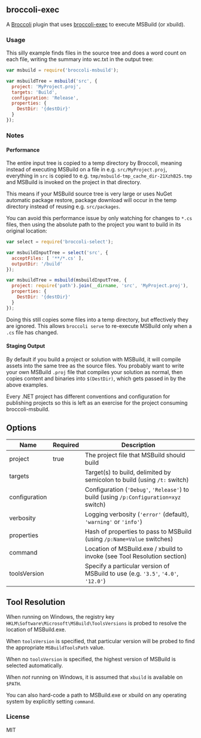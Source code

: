 ## broccoli-exec

A [Broccoli](https://github.com/joliss/broccoli) plugin that uses
[broccoli-exec](https://github.com/chriseldredge/broccoli-exec)
to execute MSBuild (or xbuild).

### Usage

This silly example finds files in the source tree and does a word count on each file,
writing the summary into wc.txt in the output tree:

```js
var msbuild = require('broccoli-msbuild');

var msbuildTree = msbuild('src', {
  project: 'MyProject.proj',
  targets: 'Build',
  configuration: 'Release',
  properties: {
    DestDir: '{destDir}'
  }
});
```

### Notes

#### Performance

The entire input tree is copied to a temp directory by Broccoli, meaning instead of executing MSBuild
on a file in e.g. `src/MyProject.proj`, everything in `src` is copied to e.g. `tmp/msbuild-tmp_cache_dir-21XzhB25.tmp`
and MSBuild is invoked on the project in that directory.

This means if your MSBuild source tree is very large or uses NuGet automatic package restore, package
download will occur in the temp directory instead of reusing e.g. `src/packages`.

You can avoid this performance issue by only watching for changes to `*.cs` files, then using the absolute
path to the project you want to build in its original location:

```js
var select = require('broccoli-select');

var msbuildInputTree = select('src', {
  acceptFiles: [ '**/*.cs' ],
  outputDir: '/build'
});

var msbuildTree = msbuild(msbuildInputTree, {
  project: require('path').join(__dirname, 'src', 'MyProject.proj'),
  properties: {
    DestDir: '{destDir}'
  }
});
```

Doing this still copies some files into a temp directory, but effectively they are ignored. This allows
`broccoli serve` to re-execute MSBuild only when a `.cs` file has changed.

#### Staging Output

By default if you build a project or solution with MSBuild, it will compile assets into the same tree as
the source files. You probably want to write your own MSBuild `.proj` file that compiles your solution as
normal, then copies content and binaries into `$(DestDir)`, which gets passed in by the above examples.

Every .NET project has different conventions and configuration for publishing projects so this is left
as an exercise for the project consuming broccoli-msbuild.

## Options

Name          | Required | Description
----          | -------- | -----------
project       | true     | The project file that MSBuild should build
targets       |          | Target(s) to build, delimited by semicolon to build (using `/t:` switch)
configuration |          | Configuration (`'Debug'`, `'Release'`) to build (using `/p:Configuration=xyz` switch)
verbosity     |          | Logging verbosity (`'error'` (default), `'warning'` or `'info'`)
properties    |          | Hash of properties to pass to MSBuild (using `/p:Name=Value` switches)
command       |          | Location of MSBuild.exe / xbuild to invoke (see Tool Resolution section)
toolsVersion  |          | Specify a particular version of MSBuild to use (e.g. `'3.5'`, `'4.0'`, `'12.0'`)

## Tool Resolution

When running on Windows, the registry key `HKLM\Software\Microsoft\MSBuild\ToolsVersions` is probed
to resolve the location of MSBuild.exe.

When `toolsVersion` is specified, that particular version will be probed to find the appropriate `MSBuildToolsPath`
value.

When no `toolsVersion` is specified, the highest version of MSBuild is selected automatically.

When *not* running on Windows, it is assumed that `xbuild` is available on `$PATH`.

You can also hard-code a path to MSBuild.exe or xbuild on any operating system by explicitly setting
`command`.

### License

MIT